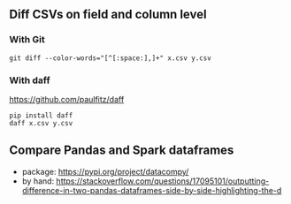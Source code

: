 
## Diff CSVs on field and column level


### With Git

```
git diff --color-words="[^[:space:],]+" x.csv y.csv
```

### With daff 

https://github.com/paulfitz/daff

```
pip install daff
daff x.csv y.csv
```

## Compare Pandas and Spark dataframes

* package: https://pypi.org/project/datacompy/
* by hand: https://stackoverflow.com/questions/17095101/outputting-difference-in-two-pandas-dataframes-side-by-side-highlighting-the-d
